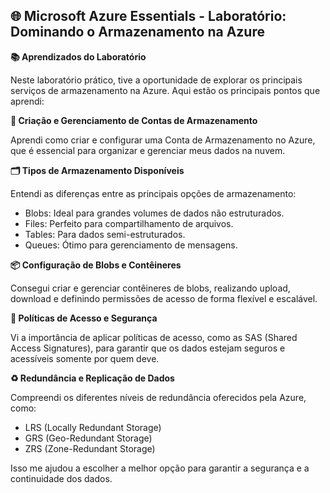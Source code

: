 ## **🌐 Microsoft Azure Essentials - Laboratório: Dominando o Armazenamento na Azure**

**📚 Aprendizados do Laboratório**

Neste laboratório prático, tive a oportunidade de explorar os principais serviços de armazenamento na Azure. Aqui estão os principais pontos que aprendi:

**🚀 Criação e Gerenciamento de Contas de Armazenamento**

Aprendi como criar e configurar uma Conta de Armazenamento no Azure, que é essencial para organizar e gerenciar meus dados na nuvem.

**🗂️ Tipos de Armazenamento Disponíveis**

Entendi as diferenças entre as principais opções de armazenamento:

* Blobs: Ideal para grandes volumes de dados não estruturados.
* Files: Perfeito para compartilhamento de arquivos.
* Tables: Para dados semi-estruturados.
* Queues: Ótimo para gerenciamento de mensagens.

**📦 Configuração de Blobs e Contêineres**

Consegui criar e gerenciar contêineres de blobs, realizando upload, download e definindo permissões de acesso de forma flexível e escalável.

**🔐 Políticas de Acesso e Segurança**

Vi a importância de aplicar políticas de acesso, como as SAS (Shared Access Signatures), para garantir que os dados estejam seguros e acessíveis somente por quem deve.

**♻️ Redundância e Replicação de Dados**

Compreendi os diferentes níveis de redundância oferecidos pela Azure, como:

* LRS (Locally Redundant Storage)
* GRS (Geo-Redundant Storage)
* ZRS (Zone-Redundant Storage)

Isso me ajudou a escolher a melhor opção para garantir a segurança e a continuidade dos dados.


